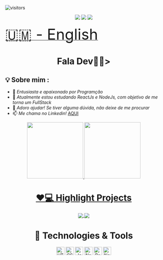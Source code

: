 ![visitors](https://visitor-badge.laobi.icu/badge?page_id=fabricio-26.fabricio-26)
<div align="center"
<a href="https://www.instagram.com/henrique_allves26" target="_blank"><img src="https://img.shields.io/badge/-Instagram-%23E4405F?style=for-the-badge&logo=instagram&logoColor=white" target="_blank"></a>
<a href="mailto:fabricioohh@gmail.com"><img src="https://img.shields.io/badge/-Gmail-ff9800?style=for-the-badge&logo=gmail&logoColor=white" target="_blank"></a>
<a href="https://www.linkedin.com/in/fabricio-henrique-a56310170/" target="_blank"><img src="https://img.shields.io/badge/-LinkedIn-%230077B5?style=for-the-badge&logo=linkedin&logoColor=white" target="_blank"></a>
</div>


[<font size="10"> <span>&#X1F1FA;&#X1F1F2;</span> - English</font>](https://github.com/fabricio-26/fabricio-26/tree/master/Localization/English)

  <h1 align="center" >Fala Dev👨‍💻></h1>


## 💡 Sobre mim :
- 🔭 *Entusiasta e apaixonado por Programção*
- 🌱 *Atualmente estou estudando ReactJs e NodeJs, com objetivo de me torna um FullStack*
- 🤔 *Adoro ajudar! Se tiver alguma dúvida, não deixe de me procurar*
- 📫 *Me chama no Linkedin!* <a href="https://www.linkedin.com/in/fabricio-henrique-a56310170/">AQUI</a>


<div align="center">
  <a href="https://github.com/fabricio-26">
  <img height="180em" src="https://github-readme-stats.vercel.app/api/top-langs/?username=fabricio-26&layout=compact&langs_count=7&theme=react&hide_border=true"/>
  <img height="180em" src="https://github-readme-stats.vercel.app/api?username=fabricio-26&show_icons=true&theme=react&include_all_commits=true&count_private=true&hide_border=true"/>
</div>



<h1 align="center" >❤💻 Highlight Projects</h1>
<div align="center">
 <a href="https://github.com/fabricio-26/API-REST">
  <img align="center" src="https://github-readme-stats.vercel.app/api/pin/?username=fabricio-26&repo=API-REST&theme=react&hide_border=true" />
</a>
<a href="https://github.com/fabricio-26/ToDo-React">
  <img align="center" src="https://github-readme-stats.vercel.app/api/pin/?username=fabricio-26&repo=ToDo-React&theme=react&hide_border=true" />
</a>
</div>



<div align="center">

<h1 align="center">🔧 Technologies & Tools</h1>
 <img height="26" alt="HTML5" src="https://img.shields.io/badge/html5%20-%23E34F26.svg?&style=for-the-badge&logo=html5&logoColor=white"/> <img height="26" alt="CSS3" src="https://img.shields.io/badge/css3%20-%231572B6.svg?&style=for-the-badge&logo=css3&logoColor=white"/> <img height="26" alt="JavaScript" src="https://img.shields.io/badge/javascript%20-%23323330.svg?&style=for-the-badge&logo=javascript&logoColor=%23F7DF1E"/> <img height="26" alt="NodeJS" 
 src="https://img.shields.io/badge/typescript%20-%23007ACC.svg?&style=for-the-badge&logo=typescript&logoColor=white"/>
<img height="26" alt="React" src="https://img.shields.io/badge/react%20-%2320232a.svg?&style=for-the-badge&logo=react&logoColor=%2361DAFB"/> <img height="26" alt="Next
  <img height="26" alt="MongoDB" src="https://img.shields.io/badge/mongodb%20-%2320232a.svg?&style=for-the-badge&logo=mongodb&logoColor=green"/> <img height="26" alt="MongoDB
  
</div>


